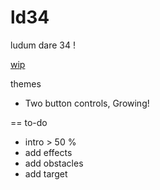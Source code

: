 # ld34
ludum dare 34 !

[ wip ](https://rawgit.com/estuardolh/ld34/master/index.html)

themes
- Two button controls, Growing!

== to-do
 - intro > 50 %
 - add effects
 - add obstacles
 - add target